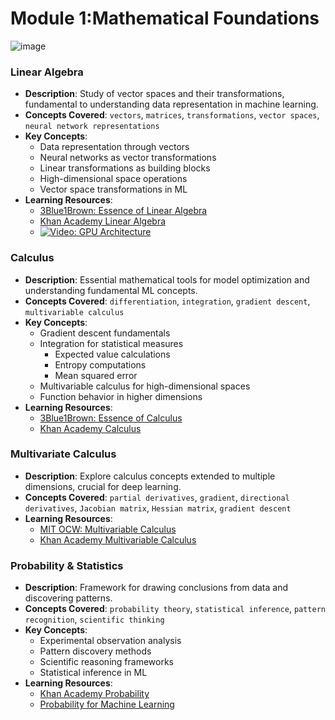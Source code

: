 # Module 1:Mathematical Foundations
![image](https://github.com/user-attachments/assets/78859509-331c-40ae-b0ea-64c0029385b7)

### Linear Algebra 
- **Description**: Study of vector spaces and their transformations, fundamental to understanding data representation in machine learning.
- **Concepts Covered**: `vectors`, `matrices`, `transformations`, `vector spaces`, `neural network representations`
- **Key Concepts**:
  - Data representation through vectors
  - Neural networks as vector transformations
  - Linear transformations as building blocks
  - High-dimensional space operations
  - Vector space transformations in ML
- **Learning Resources**:
  - [3Blue1Brown: Essence of Linear Algebra](https://www.youtube.com/watch?v=fNk_zzaMoSs&list=PLZHQObOWTQDPD3MizzM2xVFitgF8hE_ab)
  - [Khan Academy Linear Algebra](https://www.khanacademy.org/math/linear-algebra)
  - [![Video: GPU Architecture](https://badgen.net/badge/Video/GPU%20Architecture/red)](https://www.youtube.com/watch?v=h9Z4oGN89MU&t=10s)

### Calculus 
- **Description**: Essential mathematical tools for model optimization and understanding fundamental ML concepts.
- **Concepts Covered**: `differentiation`, `integration`, `gradient descent`, `multivariable calculus`
- **Key Concepts**:
  - Gradient descent fundamentals
  - Integration for statistical measures
    - Expected value calculations
    - Entropy computations
    - Mean squared error
  - Multivariable calculus for high-dimensional spaces
  - Function behavior in higher dimensions
- **Learning Resources**:
  - [3Blue1Brown: Essence of Calculus](https://www.youtube.com/playlist?list=PLZHQObOWTQDMsr9K-rj53DwVRMYO3t5Yr)
  - [Khan Academy Calculus](https://www.khanacademy.org/math/calculus-1)

### Multivariate Calculus
- **Description**: Explore calculus concepts extended to multiple dimensions, crucial for deep learning.
- **Concepts Covered**: `partial derivatives`, `gradient`, `directional derivatives`, `Jacobian matrix`, `Hessian matrix`, `gradient descent`
- **Learning Resources**:
  - [MIT OCW: Multivariable Calculus](https://ocw.mit.edu/courses/mathematics/18-02sc-multivariable-calculus-fall-2010/)
  - [Khan Academy Multivariable Calculus](https://www.khanacademy.org/math/multivariable-calculus)

### Probability & Statistics 
- **Description**: Framework for drawing conclusions from data and discovering patterns.
- **Concepts Covered**: `probability theory`, `statistical inference`, `pattern recognition`, `scientific thinking`
- **Key Concepts**:
  - Experimental observation analysis
  - Pattern discovery methods
  - Scientific reasoning frameworks
  - Statistical inference in ML
- **Learning Resources**:
  - [Khan Academy Probability](https://www.khanacademy.org/math/statistics-probability)
  - [Probability for Machine Learning](https://probml.github.io/pml-book/)
